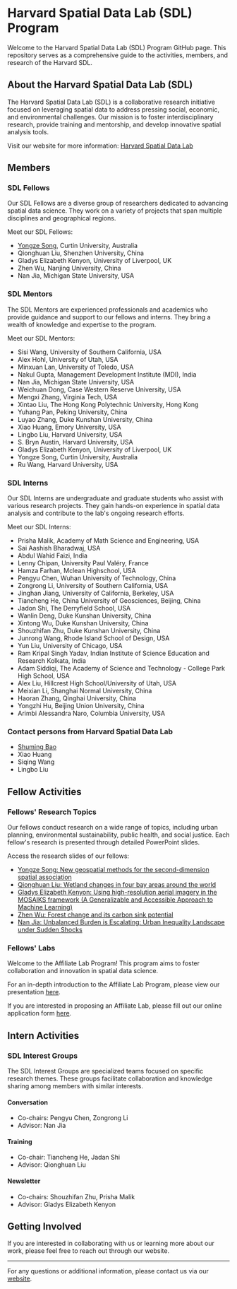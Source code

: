 # Harvard Spatial Data Lab (SDL) Program

Welcome to the Harvard Spatial Data Lab (SDL) Program GitHub page. This repository serves as a comprehensive guide to the activities, members, and research of the Harvard SDL. 

## About the Harvard Spatial Data Lab (SDL)

The Harvard Spatial Data Lab (SDL) is a collaborative research initiative focused on leveraging spatial data to address pressing social, economic, and environmental challenges. Our mission is to foster interdisciplinary research, provide training and mentorship, and develop innovative spatial analysis tools.

Visit our website for more information: [Harvard Spatial Data Lab](https://sdl.gis.harvard.edu/)

## Members

### SDL Fellows

Our SDL Fellows are a diverse group of researchers dedicated to advancing spatial data science. They work on a variety of projects that span multiple disciplines and geographical regions. 

Meet our SDL Fellows:

- [Yongze Song](https://yongzesong.com/), Curtin University, Australia
- Qionghuan Liu, Shenzhen University, China
- Gladys Elizabeth Kenyon, University of Liverpool, UK
- Zhen Wu, Nanjing University, China
- Nan	Jia, Michigan State University, USA

### SDL Mentors

The SDL Mentors are experienced professionals and academics who provide guidance and support to our fellows and interns. They bring a wealth of knowledge and expertise to the program.

Meet our SDL Mentors:

- Sisi Wang, University of Southern California, USA
- Alex Hohl, University of Utah, USA
- Minxuan Lan, University of Toledo, USA
- Nakul Gupta, Management Development Institute (MDI), India
- Nan Jia, Michigan State University, USA
- Weichuan Dong, Case Western Reserve University, USA
- Mengxi Zhang, Virginia Tech, USA
- Xintao Liu, The Hong Kong Polytechnic University, Hong Kong
- Yuhang Pan, Peking University, China
- Luyao Zhang, Duke Kunshan University, China
- Xiao Huang, Emory University, USA
- Lingbo Liu, Harvard University, USA
- S. Bryn Austin, Harvard University, USA
- Gladys Elizabeth Kenyon, University of Liverpool, UK
- Yongze Song, Curtin University, Australia
- Ru Wang, Harvard University, USA

### SDL Interns

Our SDL Interns are undergraduate and graduate students who assist with various research projects. They gain hands-on experience in spatial data analysis and contribute to the lab's ongoing research efforts.

Meet our SDL Interns:

- Prisha Malik, Academy of Math Science and Engineering, USA
- Sai Aashish Bharadwaj, USA
- Abdul Wahid Faizi, India
- Lenny Chipan, University Paul Valéry, France
- Hamza Farhan, Mclean Highschool, USA
- Pengyu Chen, Wuhan University of Technology, China
- Zongrong Li, University of Southern California, USA
- Jinghan Jiang, University of California, Berkeley, USA
- Tiancheng He, China University of Geosciences, Beijing, China
- Jadon Shi, The Derryfield School, USA
- Wanlin Deng, Duke Kunshan University, China
- Xintong Wu, Duke Kunshan University, China
- Shouzhifan Zhu, Duke Kunshan University, China
- Junrong Wang, Rhode Island School of Design, USA
- Yun Liu, University of Chicago, USA
- Ram Kripal Singh Yadav, Indian Institute of Science Education and Research Kolkata, India
- Adam Siddiqi, The Academy of Science and Technology - College Park High School, USA
- Alex Liu, Hillcrest High School/University of Utah, USA
- Meixian Li, Shanghai Normal University, China
- Haoran Zhang, Qinghai University, China
- Yongzhi Hu, Beijing Union University, China
- Arimbi Alessandra Naro, Columbia University, USA

### Contact persons from Harvard Spatial Data Lab

- [Shuming Bao](https://sdl.gis.harvard.edu/people/shuming-bao)
- Xiao Huang
- Siqing Wang
- Lingbo Liu

## Fellow Activities

### Fellows' Research Topics

Our fellows conduct research on a wide range of topics, including urban planning, environmental sustainability, public health, and social justice. Each fellow's research is presented through detailed PowerPoint slides.

Access the research slides of our fellows:

- [Yongze Song: New geospatial methods for the second-dimension spatial association](http://example.com/slides1)
- [Qionghuan Liu: Wetland changes in four bay areas around the world](http://example.com/slides2)
- [Gladys Elizabeth Kenyon: Using high-resolution aerial imagery in the MOSAIKS framework (A Generalizable and Accessible Approach to Machine Learning)](http://example.com/slides3)
- [Zhen Wu: Forest change and its carbon sink potential]()
- [Nan Jia: Unbalanced Burden is Escalating: Urban Inequality Landscape under Sudden Shocks]()


### Fellows' Labs

Welcome to the Affiliate Lab Program! This program aims to foster collaboration and innovation in spatial data science.

For an in-depth introduction to the Affiliate Lab Program, please view our presentation [here](https://docs.google.com/presentation/d/1WP8rRgevCAr2zvr4_aSWOMJbmLpzRO3E/edit#slide=id.p1).

If you are interested in proposing an Affiliate Lab, please fill out our online application form [here](https://harvard.az1.qualtrics.com/jfe/form/SV_6stTV3AethaKyP4).

## Intern Activities

### SDL Interest Groups

The SDL Interest Groups are specialized teams focused on specific research themes. These groups facilitate collaboration and knowledge sharing among members with similar interests.

#### Conversation
- Co-chairs: Pengyu Chen, Zongrong Li
- Advisor: Nan Jia

#### Training
- Co-chair: Tiancheng He, Jadan Shi
- Advisor: Qionghuan Liu

#### Newsletter
- Co-chairs: Shouzhifan Zhu, Prisha Malik
- Advisor: Gladys Elizabeth Kenyon



## Getting Involved

If you are interested in collaborating with us or learning more about our work, please feel free to reach out through our website.


---

For any questions or additional information, please contact us via our [website](https://sdl.gis.harvard.edu/).

